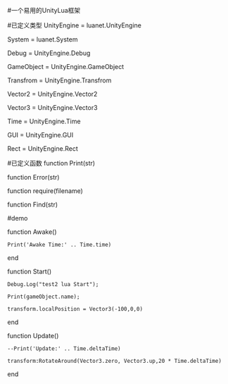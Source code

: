 #一个易用的UnityLua框架

#已定义类型
UnityEngine		= luanet.UnityEngine

System			= luanet.System

Debug			= UnityEngine.Debug

GameObject		= UnityEngine.GameObject

Transfrom		= UnityEngine.Transfrom

Vector2			= UnityEngine.Vector2

Vector3			= UnityEngine.Vector3

Time			= UnityEngine.Time

GUI				= UnityEngine.GUI

Rect			= UnityEngine.Rect

#已定义函数
function Print(str)

function Error(str)

function require(filename)

function Find(str)

#demo

function Awake()

	Print('Awake Time:' .. Time.time)
    
end

function Start()

	Debug.Log("test2 lua Start");
    
	Print(gameObject.name);
    
	transform.localPosition = Vector3(-100,0,0)
    
end

function Update()

	--Print('Update:' .. Time.deltaTime)
    
	transform:RotateAround(Vector3.zero, Vector3.up,20 * Time.deltaTime)
end